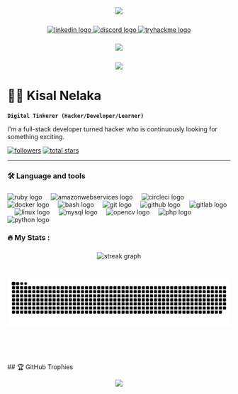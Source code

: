 <div align="center">
  <img height="150" src="https://media.giphy.com/media/Rpl1sod1vCXK0L2SUN/giphy.gif"  />
</div>

###

<div align="center">
  <a href="https://www.linkedin.com/in/kisalnelaka/" target="_blank">
    <img src="https://img.shields.io/static/v1?message=LinkedIn&logo=linkedin&label=&color=0077B5&logoColor=white&labelColor=&style=for-the-badge" height="25" alt="linkedin logo"  />
  </a>
  <a href="https://www.discordapp.com/users/956114323774795816" target="_blank">
    <img src="https://img.shields.io/static/v1?message=Discord&logo=discord&label=&color=7289DA&logoColor=white&labelColor=&style=for-the-badge" height="25" alt="discord logo"  />
  </a>
  <a href="https://tryhackme.com/p/kisalnelaka6" target="_blank">
    <img src="https://img.shields.io/static/v1?message=TryHackMe&logo=tryhackme&label=&color=88cc14&logoColor=white&labelColor=&style=for-the-badge" height="25" alt="tryhackme logo"  />
  </a>
</div>

###

<div align="center">
  <img src="https://visitor-badge.laobi.icu/badge?page_id=kisalnelaka.kisalnelaka&"  />
</div>

###

 <div align="center">
 <img src="https://spotify-github-profile.vercel.app/api/view.svg?uid=jf6cnrnlzyrfj546v4qh0nfkg&redirect=true][https://spotify-github-profile.vercel.app/api/view.svg?uid=jf6cnrnlzyrfj546v4qh0nfkg&cover_image=true&theme=novatorem&show_offline=false&background_color=121212&interchange=false&bar_color=53b14f&bar_color_cover=true)"/>
  </div>

###

# 🐱‍💻 Kisal Nelaka

**`Digital Tinkerer (Hacker/Developer/Learner)`**

I'm a full-stack developer turned hacker who is continuously looking for something exciting.

   <p align="left">
      <a href="https://github.com/kisalnelaka?tab=followers">
         <img alt="followers" title="Follow me on Github" src="https://custom-icon-badges.demolab.com/github/followers/kisalnelaka?color=236ad3&labelColor=1155ba&style=for-the-badge&logo=person-add&label=Follow&logoColor=white"/></a>
      <a href="https://github.com/kisalnelaka?tab=repositories&sort=stargazers">
         <img alt="total stars" title="Total stars on GitHub" src="https://custom-icon-badges.demolab.com/github/stars/kisalnelaka?color=55960c&style=for-the-badge&labelColor=488207&logo=star"/></a>
   </p>

---

<h3 align="left">🛠 Language and tools</h3>

###

<div align="left">
  <img src="https://cdn.jsdelivr.net/gh/devicons/devicon/icons/ruby/ruby-plain-wordmark.svg" height="40" alt="ruby logo"  />
  <img width="12" />
  <img src="https://cdn.jsdelivr.net/gh/devicons/devicon/icons/amazonwebservices/amazonwebservices-original.svg" height="40" alt="amazonwebservices logo"  />
  <img width="12" />
  <img src="https://cdn.jsdelivr.net/gh/devicons/devicon/icons/circleci/circleci-plain.svg" height="40" alt="circleci logo"  />
  <img width="12" />
  <img src="https://cdn.jsdelivr.net/gh/devicons/devicon/icons/docker/docker-plain-wordmark.svg" height="40" alt="docker logo"  />
  <img width="12" />
  <img src="https://cdn.jsdelivr.net/gh/devicons/devicon/icons/bash/bash-original.svg" height="40" alt="bash logo"  />
  <img width="12" />
  <img src="https://cdn.jsdelivr.net/gh/devicons/devicon/icons/git/git-original.svg" height="40" alt="git logo"  />
  <img width="12" />
  <img src="https://cdn.jsdelivr.net/gh/devicons/devicon/icons/github/github-original.svg" height="40" alt="github logo"  />
  <img width="12" />
  <img src="https://cdn.jsdelivr.net/gh/devicons/devicon/icons/gitlab/gitlab-original.svg" height="40" alt="gitlab logo"  />
  <img width="12" />
  <img src="https://cdn.jsdelivr.net/gh/devicons/devicon/icons/linux/linux-original.svg" height="40" alt="linux logo"  />
  <img width="12" />
  <img src="https://cdn.jsdelivr.net/gh/devicons/devicon/icons/mysql/mysql-original.svg" height="40" alt="mysql logo"  />
  <img width="12" />
  <img src="https://cdn.jsdelivr.net/gh/devicons/devicon/icons/opencv/opencv-original.svg" height="40" alt="opencv logo"  />
  <img width="12" />
  <img src="https://cdn.jsdelivr.net/gh/devicons/devicon/icons/php/php-original.svg" height="40" alt="php logo"  />
  <img width="12" />
  <img src="https://cdn.jsdelivr.net/gh/devicons/devicon/icons/python/python-original.svg" height="40" alt="python logo"  />
</div>

###

<h3 align="left">🔥   My Stats :</h3>

###

<div align="center">
  <img src="https://streak-stats.demolab.com?user=kisalnelaka&locale=en&mode=daily&theme=dark&hide_border=false&border_radius=5&order=3" height="220" alt="streak graph"  />
</div>

###

<div align="center">
  <br>
  <img alt="snake eating my contributions" src="https://raw.githubusercontent.com/salesp07/salesp07/output/github-contribution-grid-snake.svg" />
  
  <br/><br/><br/>
</div>
## 🏆 GitHub Trophies
  
<div align="center">

   ![](https://github-trophies.vercel.app/?username=kisalnelaka&theme=tokyonight&no-frame=false&no-bg=false&count_private=true&margin-w=4)
  </a>
</div>
